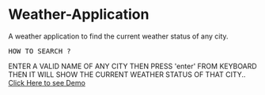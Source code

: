 # Weather-Application
A weather application to find the current weather status of any city.


<pre>HOW TO SEARCH ?</pre>
ENTER A VALID NAME OF ANY CITY THEN PRESS 'enter' FROM KEYBOARD
THEN IT WILL SHOW THE CURRENT WEATHER STATUS OF THAT CITY..
<br>
<a href="https://rdm123.github.io/Weather-Application/">Click Here to see Demo</a>

